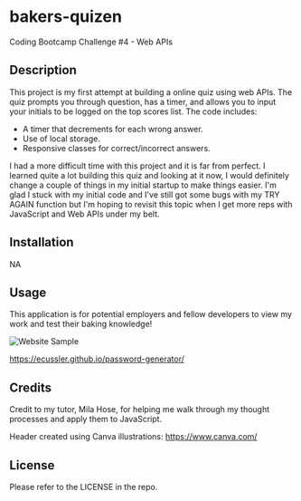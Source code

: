 # bakers-quizen
Coding Bootcamp Challenge #4 - Web APIs

## Description

This project is my first attempt at building a online quiz using web APIs. The quiz prompts you through question, has a timer, and allows you to input your initials to be logged on the top scores list. The code includes:

- A timer that decrements for each wrong answer. 
- Use of local storage.
- Responsive classes for correct/incorrect answers. 

I had a more difficult time with this project and it is far from perfect. I learned quite a lot building this quiz and looking at it now, I would definitely change a couple of things in my initial startup to make things easier. I'm glad I stuck with my initial code and I've still got some bugs with my TRY AGAIN function but I'm hoping to revisit this topic when I get more reps with JavaScript and Web APIs under my belt.   


## Installation

NA


## Usage

This application is for potential employers and fellow developers to view my work and test their baking knowledge!

![Website Sample](./assets/photos/Password_Generator.gif)

https://ecussler.github.io/password-generator/


## Credits

Credit to my tutor, Mila Hose, for helping me walk through my thought processes and apply them to JavaScript.  

Header created using Canva illustrations: https://www.canva.com/



## License

Please refer to the LICENSE in the repo. 
